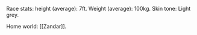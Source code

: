 Race stats:
height (average): 7ft.
Weight (average): 100kg.
Skin tone: Light grey.

Home world:
[[Zandar]].







